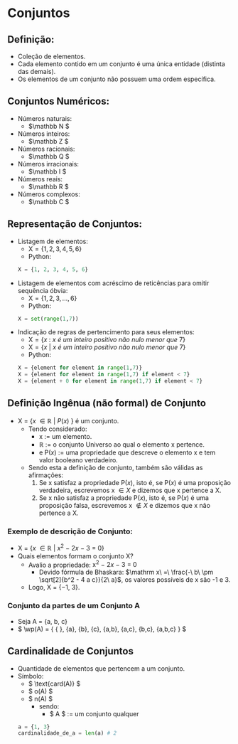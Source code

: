 # Conjuntos

## Definição:
- Coleção de elementos.
- Cada elemento contido em um conjunto é uma única entidade (distinta das demais).
- Os elementos de um conjunto não possuem uma ordem específica.

## Conjuntos Numéricos: 
- Números naturais: 
    - $\mathbb N $
- Números inteiros:
    - $\mathbb Z $
- Números racionais:
    - $\mathbb Q $
- Números irracionais:
    - $\mathbb I $
- Números reais:
    - $\mathbb R $
- Números complexos:
    - $\mathbb C $

## Representação de Conjuntos:
- Listagem de elementos: 
    - $\mathrm X = \{ 1, 2, 3, 4, 5, 6 \}$  
    - Python:  
    ```python
    X = {1, 2, 3, 4, 5, 6}
    ```
- Listagem de elementos com acréscimo de reticências para omitir sequência óbvia: 
    - $\mathrm X = \{ 1, 2, 3, ..., 6 \}$  
    - Python:  
    ```python
    X = set(range(1,7))
    ```
- Indicação de regras de pertencimento para seus elementos:
    - $\mathrm X = \{ x\ :\ x\ é\ um\ inteiro\ positivo\ não\ nulo\ menor\ que\ 7 \}$
    - $\mathrm X = \{ x\ |\ x\ é\ um\ inteiro\ positivo\ não\ nulo\ menor\ que\ 7 \}$  
    - Python:  
    ```python
    X = {element for element in range(1,7)}
    X = {element for element in range(1,7) if element < 7}
    X = {element + 0 for element in range(1,7) if element < 7}
    ```  

## Definição Ingênua (não formal) de Conjunto
- $\mathrm X\ =\ \{x\ \in \mathbb R\ \mathrm |\ P(x)\ \}$ é um conjunto.
    - Tendo considerado:
        - x := um elemento.
        - $\mathbb R$ := o conjunto Universo ao qual o elemento x pertence.
        - e $\mathrm P(x)$ := uma propriedade que descreve o elemento $\mathrm x$ e tem valor booleano verdadeiro.
    - Sendo esta a definição de conjunto, também são válidas as afirmações:
        1. Se $\mathrm x$ satisfaz a propriedade $\mathrm P(x)$, isto é, se $\mathrm P(x)$ é uma proposição verdadeira, escrevemos $\mathrm x\ \in X$ e dizemos que x pertence a X. 
        2. Se $\mathrm x$ não satisfaz a propriedade $\mathrm P(x)$, isto é, se $\mathrm P(x)$ é uma proposição falsa, escrevemos $\mathrm x\ \notin X$ e dizemos que x não pertence a X.

### Exemplo de descrição de Conjunto:
- $\mathrm X\ =\ \{x\ \in \mathbb R\ \mathrm |\ x^2\ -\ 2x\ -\ 3\ =\ 0 \}$
- Quais elementos formam o conjunto X? 
    - Avalio a propriedade: $\mathrm x^2\ -\ 2x\ -\ 3\ =\ 0$  
        - Devido fórmula de Bhaskara:  $\mathrm x\ =\ \frac{-\ b\ \pm \sqrt[2]{b^2 - 4 a c}}{2\ a}$, os valores possíveis de x são -1 e 3.
    - Logo, $\mathrm X\ =\ \{-1,\ 3\}$.  

### Conjunto da partes de um Conjunto A
- Seja A = \{a, b, c\}
- $ \wp(A) = \{ \{ \}, \{a\}, \{b\}, \{c\}, \{a,b\}, \{a,c\}, \{b,c\}, \{a,b,c\} \} $

## Cardinalidade de Conjuntos
- Quantidade de elementos que pertencem a um conjunto.
- Símbolo:
	- $ \text{card(A)} $
	- $ o(A) $
	- $ n(A) $
		- sendo:
			- $ A $ := um conjunto qualquer
    ```python
    a = {1, 3}
    cardinalidade_de_a = len(a) # 2
    ```  
